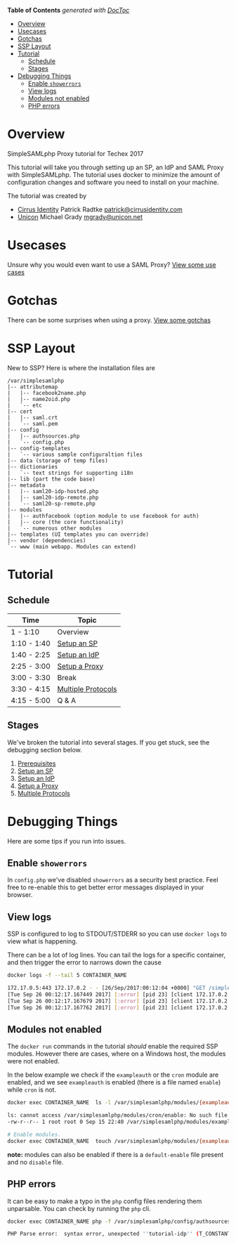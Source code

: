 <!-- START doctoc generated TOC please keep comment here to allow auto update -->
<!-- DON'T EDIT THIS SECTION, INSTEAD RE-RUN doctoc TO UPDATE -->
**Table of Contents**  *generated with [DocToc](https://github.com/thlorenz/doctoc)*

- [Overview](#overview)
- [Usecases](#usecases)
- [Gotchas](#gotchas)
- [SSP Layout](#ssp-layout)
- [Tutorial](#tutorial)
  - [Schedule](#schedule)
  - [Stages](#stages)
- [Debugging Things](#debugging-things)
  - [Enable `showerrors`](#enable-showerrors)
  - [View logs](#view-logs)
  - [Modules not enabled](#modules-not-enabled)
  - [PHP errors](#php-errors)

<!-- END doctoc generated TOC please keep comment here to allow auto update -->

# Overview

SimpleSAMLphp Proxy tutorial for Techex 2017

This tutorial will take you through setting up an SP, an IdP and SAML
Proxy with SimpleSAMLphp. The tutorial uses docker to minimize the
amount of configuration changes and software you need to install on
your machine.

The tutorial was created by

* [Cirrus Identity](https://www.cirrusidentity.com/) Patrick Radtke patrick@cirrusidentity.com
* [Unicon](https://www.unicon.net/) Michael Grady mgrady@unicon.net 

# Usecases

Unsure why you would even want to use a SAML Proxy?
[View some use cases](USE_CASES.md)

# Gotchas

There can be some surprises when using a proxy.
[View some gotchas](GOTCHAS.md)

# SSP Layout

New to SSP? Here is where the installation files are

```
/var/simplesamlphp
|-- attributemap
|   |-- facebook2name.php
|   |-- name2oid.php
|   `-- etc
|-- cert
|   |-- saml.crt
|   `-- saml.pem
|-- config
|   |-- authsources.php
|   `-- config.php
|-- config-templates
|   `-- various sample configuraltion files
|-- data (storage of temp files)
|-- dictionaries
|   `-- text strings for supporting i18n
|-- lib (part the code base)
|-- metadata
|   |-- saml20-idp-hosted.php
|   |-- saml20-idp-remote.php
|   `-- saml20-sp-remote.php
|-- modules
|   |-- authfacebook (option module to use facebook for auth)
|   |-- core (the core functionality)
|   `-- numerous other modules
|-- templates (UI templates you can override)
|-- vendor (dependencies)
`-- www (main webapp. Modules can extend)
```

# Tutorial

## Schedule

| Time | Topic |
| ---  | ---   |
| 1 - 1:10 | Overview |
| 1:10 - 1:40 | [Setup an SP](1_SP_Setup) |
| 1:40 - 2:25 | [Setup an IdP](2_IdP_Setup) |
| 2:25 - 3:00 | [Setup a Proxy](3_Proxy_Setup) |
| 3:00 - 3:30 | Break |
| 3:30 - 4:15 | [Multiple Protocols](4_MultiProtocol) |
| 4:15 - 5:00 | Q & A|

## Stages

We've broken the tutorial into several stages. If you get stuck, see
the debugging section below.

1. [Prerequisites](0_Prereqs)
2. [Setup an SP](1_SP_Setup)
3. [Setup an IdP](2_IdP_Setup)
4. [Setup a Proxy](3_Proxy_Setup)
5. [Multiple Protocols](4_MultiProtocol)

# Debugging Things

Here are some tips if you run into issues.

## Enable `showerrors`

In `config.php` we've disabled `showerrors` as a security best
practice. Feel free to re-enable this to get better error messages
displayed in your browser.

## View logs

SSP is configured to log to STDOUT/STDERR so you can use `docker logs`
to view what is happening.

There can be a lot of log lines. You can tail the logs for a specific
container, and then trigger the error to narrows down the cause

```bash
docker logs -f --tail 5 CONTAINER_NAME

172.17.0.5:443 172.17.0.2 - - [26/Sep/2017:00:12:04 +0000] "GET /simplesaml/module.php/core/authenticate.php HTTP/1.1" 200 1736 "https://github.com/cirrusidentity/ssp-proxy-tutorial/tree/master/2_IdP_Setup" "Mozilla/5.0 (Windows NT 10.0; Win64; x64) AppleWebKit/537.36 (KHTML, like Gecko) Chrome/60.0.3112.113 Safari/537.36"
[Tue Sep 26 00:12:17.167449 2017] [:error] [pid 23] [client 172.17.0.2:44512] simplesamlphp ERR [903fcc9267] SimpleSAML_Error_Error: UNHANDLEDEXCEPTION, referer: https://idp.tutorial.stack-dev.cirrusidentity.com/simplesaml/module.php/core/authenticate.php
[Tue Sep 26 00:12:17.167679 2017] [:error] [pid 23] [client 172.17.0.2:44512] simplesamlphp ERR [903fcc9267] Backtrace:, referer: https://idp.tutorial.stack-dev.cirrusidentity.com/simplesaml/module.php/core/authenticate.php
[Tue Sep 26 00:12:17.167762 2017] [:error] [pid 23] [client 172.17.0.2:44512] simplesamlphp ERR [903fcc9267] 0 /var/simplesamlphp/www/module.php:180 (N/A), referer: https://idp.tutorial.stack-dev.cirrusidentity.com/simplesaml/module.php/core/authenticate.php
```

## Modules not enabled

The `docker run` commands in the tutorial *should* enable the required
SSP modules. However there are cases, where on a Windows host, the modules were not enabled.

In the below example we check if the `exampleauth` or the `cron`
module are enabled, and we see `exampleauth` is enabled (there is a
file named `enable`) while `cron` is not.

```bash
docker exec CONTAINER_NAME  ls -l /var/simplesamlphp/modules/{exampleauth,cron}/enable

ls: cannot access /var/simplesamlphp/modules/cron/enable: No such file or directory
-rw-r--r-- 1 root root 0 Sep 15 22:40 /var/simplesamlphp/modules/exampleauth/enable

# Enable modules.
docker exec CONTAINER_NAME  touch /var/simplesamlphp/modules/{exampleauth,cron}/enable
```

**note:** modules can also be enabled if there is a `default-enable`
  file present and no `disable` file.

## PHP errors

It can be easy to make a typo in the `php` config files rendering them unparsable.
You can check by running the `php` cli.

```bash
docker exec CONTAINER_NAME php -f /var/simplesamlphp/config/authsources.php

PHP Parse error:  syntax error, unexpected ''tutorial-idp'' (T_CONSTANT_ENCAPSED_STRING), expecting ')' in /var/simplesamlphp/config/authsources.php on line 14
```




